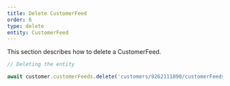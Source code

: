 ```yaml
---
title: Delete CustomerFeed
order: 6
type: delete
entity: CustomerFeed
---
```


This section describes how to delete a CustomerFeed.

```javascript
// Deleting the entity

await customer.customerFeeds.delete('customers/9262111890/customerFeeds/77425432')
```
